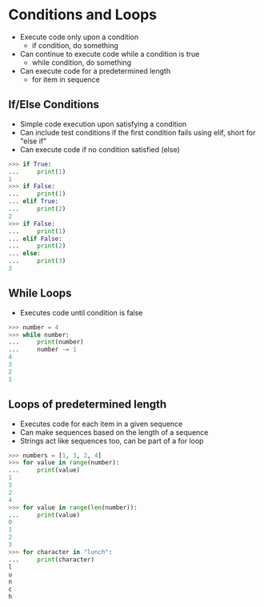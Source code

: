 # Conditions and Loops

* Execute code only upon a condition
    * if condition, do something
* Can continue to execute code while a condition is true
    * while condition, do something
* Can execute code for a predetermined length
    * for item in sequence

## If/Else Conditions

* Simple code execution upon satisfying a condition
* Can include test conditions if the first condition fails using elif, short for "else if"
* Can execute code if no condition satisfied (else)

```python
>>> if True:
...     print(1)
1
>>> if False:
...     print(1)
... elif True:
...     print(2)
2
>>> if False:
...     print(1)
... elif False:
...     print(2)
... else:
...     print(3)
3
```

## While Loops

* Executes code until condition is false

```python
>>> number = 4
>>> while number:
...     print(number)
...     number -= 1
4
3
2
1
```

## Loops of predetermined length

* Executes code for each item in a given sequence
* Can make sequences based on the length of a sequence
* Strings act like sequences too, can be part of a for loop

```python
>>> numbers = [1, 3, 2, 4]
>>> for value in range(number):
...     print(value)
1
3
2
4
>>> for value in range(len(number)):
...     print(value)
0
1
2
3
>>> for character in "lunch":
...     print(character)
l
u
n
c
h
```
